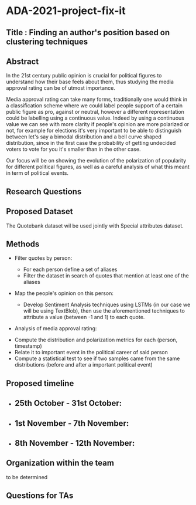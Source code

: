 # ADA-2021-project-fix-it

## Title : Finding an author's position based on clustering techniques

## Abstract

In the 21st century public opinion is crucial for political figures to understand how their base feels about them, thus studying the media approval rating can be of utmost importance. 

Media approval rating can take many forms, traditionally one would think in a classification scheme where we could label people support of a certain public figure as pro, against or neutral, however a different representation could be labelling using a continuous value. Indeed by using a continuous value we can see with more clarity if people's opinion are more polarized or not, for example for elections it's very important to be able to distinguish between let's say a bimodal distribution and a bell curve shaped distribution, since in the first case the probability of getting undecided voters to vote for you it's smaller than in the other case.

Our focus will be on showing the evolution of the polarization of popularity for different political figures, as well as a careful analysis of what this meant in term of political events. 

## Research Questions


## Proposed Dataset

The Quotebank dataset wil be used jointly with Special attributes dataset.

## Methods

* Filter quotes by person:
  - For each person define a set of aliases
  - Filter the dataset in search of quotes that mention at least one of the aliases
 
* Map the people's opinion on this person:
  - Develop Sentiment Analysis techniques using LSTMs (in our case we will be using TextBlob), then use the aforementioned techniques to attribute a value (between -1 and 1) to each quote.
  
* Analysis of media approval rating:
 - Compute the distribution and polarization metrics for each (person, timestamp)
 - Relate it to important event in the political career of said person
 - Compute a statistical test to see if two samples came from the same distributions (before and after a important political event)
 

## Proposed timeline

* 25th October - 31st October:
  -

* 1st November - 7th November:
  -

* 8th November - 12th November:
  -


## Organization within the team

to be determined

## Questions for TAs
